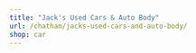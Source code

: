 ```yaml
---
title: "Jack's Used Cars & Auto Body"
url: /chatham/jacks-used-cars-and-auto-body/
shop: car
---
```

